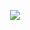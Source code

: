 <p align="center"> <img src="https://i.pinimg.com/736x/46/bf/97/46bf977612330d1de9d17a2423645765.jpg"> </p>
